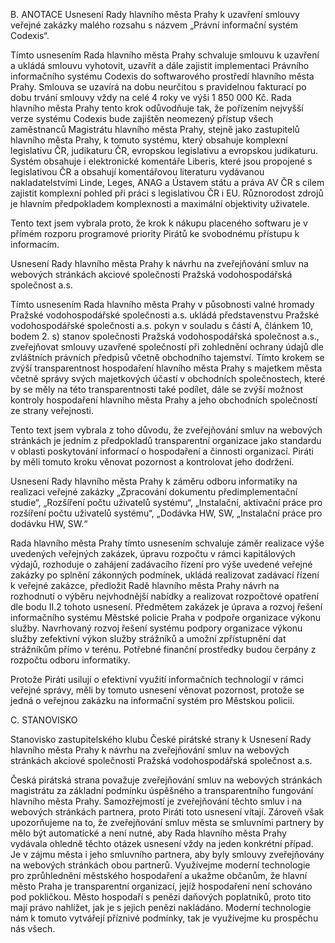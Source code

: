 B. ANOTACE
Usnesení Rady hlavního města Prahy k uzavření smlouvy veřejné zakázky malého rozsahu s názvem „Právní informační systém Codexis“.
	
Tímto usnesením Rada hlavního města Prahy schvaluje smlouvu k uzavření a ukládá smlouvu vyhotovit, uzavřít a dále zajistit implementaci Právního informačního systému Codexis do softwarového prostředí hlavního města Prahy. Smlouva se uzavírá na dobu neurčitou s pravidelnou fakturací po dobu trvání smlouvy vždy na celé 4 roky ve výši 1 850 000 Kč.  Rada hlavního města Prahy tento krok odůvodňuje tak, že pořízením nejvyšší verze systému Codexis bude zajištěn neomezený přístup všech zaměstnanců Magistrátu hlavního města Prahy, stejně jako zastupitelů hlavního města Prahy, k tomuto systému, který obsahuje komplexní legislativu ČR, judikaturu ČR, evropskou legislativu a evropskou judikaturu. Systém obsahuje i elektronické komentáře Liberis, které jsou propojené s legislativou ČR a obsahují komentářovou literaturu vydávanou nakladatelstvími Linde, Leges, ANAG a Ústavem státu a práva AV ČR s cílem zajistit komplexní pohled při práci s legislativou ČR i EU. Různorodost zdrojů je hlavním předpokladem komplexnosti a maximální objektivity uživatele. 

Tento text jsem vybrala proto, že krok k nákupu placeného softwaru je v přímém rozporu programové priority Pirátů ke svobodnému přístupu k informacím. 

	
Usnesení Rady hlavního města Prahy k návrhu na zveřejňování smluv na webových stránkách akciové společnosti Pražská vodohospodářská společnost a.s.

Tímto usnesením Rada hlavního města Prahy v působnosti valné hromady Pražské vodohospodářské společnosti a.s. ukládá představenstvu Pražské vodohospodářské společnosti a.s. pokyn v souladu s částí A, článkem 10, bodem 2. s) stanov společnosti Pražská vodohospodářská společnost a.s., zveřejňovat smlouvy uzavřené společností při zohlednění ochrany údajů dle zvláštních právních předpisů včetně obchodního tajemství. Tímto krokem se zvýší transparentnost hospodaření hlavního města Prahy s majetkem města včetně správy svých majetkových účastí v obchodních společnostech, které by se měly na této transparentnosti také podílet, dále se zvýší možnost kontroly hospodaření hlavního města Prahy a jeho obchodních společností ze strany veřejnosti. 

Tento text jsem vybrala z toho důvodu, že zveřejňování smluv na webových stránkách je jedním z předpokladů transparentní organizace jako standardu v oblasti poskytování informací o hospodaření a činnosti organizací. Piráti by měli tomuto kroku věnovat pozornost a kontrolovat jeho dodržení.





Usnesení Rady hlavního města Prahy k záměru odboru informatiky na realizaci veřejné zakázky „Zpracování dokumentu předimplementační studie“, „Rozšíření počtu uživatelů systému“, „Instalační, aktivační práce pro rozšíření počtu uživatelů systému“, „Dodávka HW, SW, „Instalační práce pro dodávku HW, SW.“

Rada hlavního města Prahy tímto usnesením schvaluje záměr realizace výše uvedených veřejných zakázek, úpravu rozpočtu v rámci kapitálových výdajů, rozhoduje o zahájení zadávacího řízení pro výše uvedené veřejné zakázky po splnění zákonných podmínek, ukládá
realizovat zadávací řízení k veřejné zakázce, předložit Radě hlavního města Prahy návrh na rozhodnutí o výběru nejvhodnější nabídky a realizovat rozpočtové opatření dle bodu II.2 tohoto usnesení. Předmětem zakázek je úprava a rozvoj řešení informačního systému Městské policie Praha v podpoře organizace výkonu služby. Navrhovaný rozvoj řešení systému podpory organizace výkonu služby zefektivní výkon služby strážníků a umožní zpřístupnění dat strážníkům přímo v terénu. Potřebné finanční prostředky budou čerpány z rozpočtu odboru informatiky. 

Protože Piráti usilují o efektivní využití informačních technologií v rámci veřejné správy, měli by tomuto usnesení věnovat pozornost, protože se jedná o veřejnou zakázku na informační systém pro Městskou policii.






























C. STANOVISKO

Stanovisko zastupitelského klubu České pirátské strany k Usnesení Rady hlavního města Prahy k návrhu na zveřejňování smluv na webových stránkách akciové společnosti Pražská vodohospodářská společnost a.s.

Česká pirátská strana považuje zveřejňování smluv na webových stránkách magistrátu za základní podmínku úspěšného a transparentního fungování hlavního města Prahy. Samozřejmostí je zveřejňování těchto smluv i na webových stránkách partnera, proto Piráti toto usnesení vítají. Zároveň však upozorňujeme na to, že zveřejňování smluv města se smluvními partnery by mělo být automatické a není nutné, aby Rada hlavního města Prahy vydávala ohledně těchto otázek usnesení vždy na jeden konkrétní případ. Je v zájmu města i jeho smluvního partnera, aby byly smlouvy zveřejňovány na webových stránkách obou partnerů. Využívejme moderní technologie pro zprůhlednění městského hospodaření a ukažme občanům, že hlavní město Praha je transparentní organizací, jejíž hospodaření není schováno pod pokličkou. Město hospodaří s penězi daňových poplatníků, proto tito mají právo nahlížet, jak je s jejich penězi nakládáno. Moderní technologie nám k tomuto vytvářejí příznivé podmínky, tak je využívejme ku prospěchu nás všech. 




